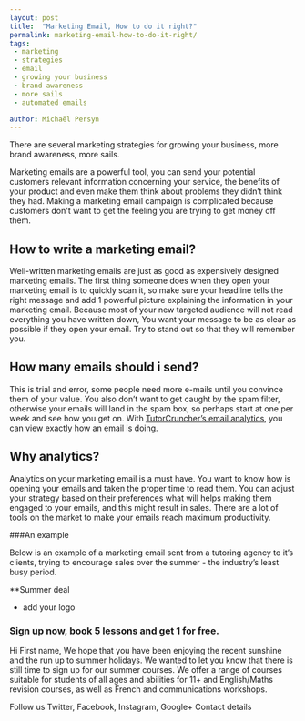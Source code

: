 ```yaml
---
layout: post
title:  "Marketing Email, How to do it right?"
permalink: marketing-email-how-to-do-it-right/
tags:
 - marketing 
 - strategies
 - email
 - growing your business
 - brand awareness
 - more sails
 - automated emails

author: Michaël Persyn
---
```

There are several marketing strategies for growing your business, more brand awareness, more sails.

Marketing emails are a powerful tool, you can send your potential customers relevant information concerning your service, the benefits of your product and even make them think about problems they didn’t think they had. Making a marketing email campaign is complicated because customers don't want to get the feeling you are trying to get money off them. 

## How to write a marketing email?

Well-written marketing emails are just as good as expensively designed marketing emails. The first thing someone does when they open your marketing email is to quickly scan it, so make sure your headline tells the right message and add 1 powerful picture explaining the information in your marketing email. Because most of your new targeted audience will not read everything you have written down, You want your message to be as clear as possible if they open your email. Try to stand out so that they will remember you.

## How many emails should i send? 

This is trial and error, some people need more e-mails until you convince them of your value. You also don’t want to get caught by the spam filter, otherwise your emails will land in the spam box, so perhaps start at one per week and see how you get on. With [TutorCruncher’s email analytics](/features/automated-emails/), you can view exactly how an email is doing.

## Why analytics?

Analytics on your marketing email is a must have. You want to know how is opening your emails and taken the proper time to read them. You can adjust your strategy based on their preferences what will helps making them engaged to your emails, and this might result in sales. There are a lot of tools on the market to make your emails reach maximum productivity.

###An example

Below is an example of a marketing email sent from a tutoring agency to it’s clients, trying to encourage sales over the summer - the industry’s least busy period.

**Summer deal
+ add your logo

### Sign up now, book 5 lessons and get 1 for free.

Hi ​First name​,
We hope that you have been enjoying the recent sunshine and the run up to summer holidays. We wanted to let you know that there is still time to sign up for our summer courses. We offer a range of courses suitable for students of all ages and abilities for 11+ and English/Maths revision courses, as well as French and communications workshops.

Follow us
Twitter, Facebook, Instagram, Google+ 
Contact details